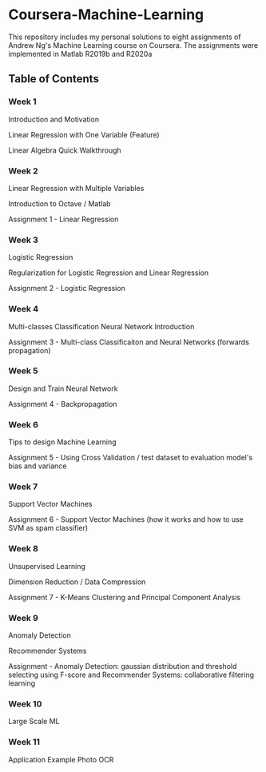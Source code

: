 # Coursera-Machine-Learning

This repository includes my personal solutions to eight assignments of Andrew Ng's Machine Learning course on Coursera.
The assignments were implemented in Matlab R2019b and R2020a


## Table of Contents

### Week 1

Introduction and Motivation

Linear Regression with One Variable (Feature)

Linear Algebra Quick Walkthrough


### Week 2

Linear Regression with Multiple Variables

Introduction to Octave / Matlab

Assignment 1 - Linear Regression


### Week 3

Logistic Regression

Regularization for Logistic Regression and Linear Regression

Assignment 2 - Logistic Regression


### Week 4

Multi-classes Classification
Neural Network Introduction

Assignment 3 - Multi-class Classificaiton and Neural Networks (forwards propagation)


### Week 5

Design and Train Neural Network 

Assignment 4 - Backpropagation


### Week 6

Tips to design Machine Learning

Assignment 5 - Using Cross Validation / test dataset to evaluation model's bias and variance


### Week 7

Support Vector Machines

Assignment 6 - Support Vector Machines (how it works and how to use SVM as spam classifier)


### Week 8

Unsupervised Learning

Dimension Reduction / Data Compression

Assignment 7 - K-Means Clustering and Principal Component Analysis


### Week 9

Anomaly Detection

Recommender Systems

Assignment - Anomaly Detection: gaussian distribution and threshold selecting using F-score and Recommender Systems: collaborative filtering learning 


###  Week 10

Large Scale ML


### Week 11 

Application Example Photo OCR

